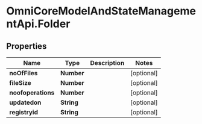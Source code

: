 # OmniCoreModelAndStateManagementApi.Folder

## Properties

Name | Type | Description | Notes
------------ | ------------- | ------------- | -------------
**noOfFiles** | **Number** |  | [optional] 
**fileSize** | **Number** |  | [optional] 
**noofoperations** | **Number** |  | [optional] 
**updatedon** | **String** |  | [optional] 
**registryid** | **String** |  | [optional] 


